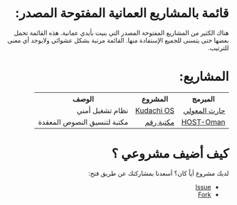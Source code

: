 <div dir="rtl">
    <h1>
    قائمة بالمشاريع العمانية المفتوحة المصدر:
  </h1>
    <p>
        هناك الكثير من المشاريع المفتوحة المصدر التي بنيت بأيدي عمانية. هذه القائمة تحمل بعضها حتى يتسنى للجميع الإستفادة منها. القائمة مرتبة بشكل عشوائي ولايوجد أي معنى للترتيب.
    </p>
    <h1>
    المشاريع:
  </h1>
    <table dir="rtl">
        <tr>
            <th>المبرمج</th>
            <th>المشروع</th>
            <th>الوصف</th>
        </tr>
        <!-- Row Template
  <tr>
      <td rowspan="{{User Repos count}}"><a href="{{user url}}">user name</a></td>
      <td><a href="Repo Url">Repo</a></td>
      <td>Description</td>
  </tr> -->
        <tr>
            <td >
                <a href="https://github.com/xsoh">حارث المعولي</a>
            </td>
            <td>
                <a href="https://www.digi77.com/linux-kodachi/">Kudachi OS</a>
            </td>
            <td>نظام تشغيل أمني </td>
        </tr>
        <tr>
      <td ><a href="https://github.com/HOST-Oman">HOST-Oman</a></td>
      <td><a href="https://github.com/HOST-Oman/libraqm">مكتبة رقم</a></td>
      <td>مكتبة لتنسيق النصوص المعقدة </td>
  </tr>
    </table>
    <h1>
    كيف أضيف مشروعي ؟
  </h1>
    <p>
        لديك مشروع أياً كان؟ أسعدنا بمشاركتك عن طريق فتح:
        <ul>
            <li>
                <a href="https://github.com/OmaniOpenSourceCommunity/OmaniOSS/issues">Issue</a>
            </li>
            <li>
                <a href="https://github.com/OmaniOpenSourceCommunity/OmaniOSS/edit/master/README.md">Fork</a>
            </li>
        </ul>
    </p>
</div>
